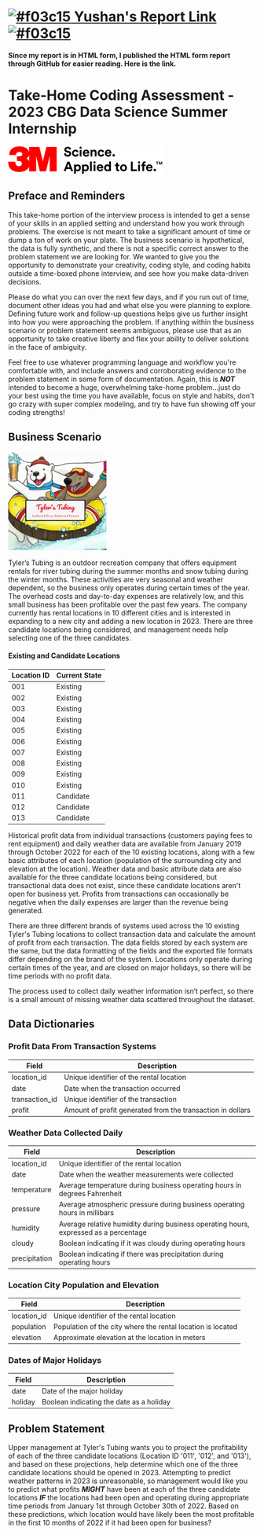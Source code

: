 # [![#f03c15](https://placehold.co/15x15/f03c15/f03c15.png) Yushan's Report Link ![#f03c15](https://placehold.co/15x15/f03c15/f03c15.png)](https://yushan-gu.github.io/Report_Yushan.html)

**Since my report is in HTML form, I published the HTML form report through GitHub for easier reading. Here is the link.** 

# Take-Home Coding Assessment - 2023 CBG Data Science Summer Internship

![3M logo](./assets/logos/3M_Logo.svg)

## Preface and Reminders

This take-home portion of the interview process is intended to get a sense of your skills in an applied setting and 
understand how you work through problems. The exercise is not meant to take a significant amount of time or dump a 
ton of work on your plate. The business scenario is hypothetical, the data is fully synthetic, and there is not a 
specific correct answer to the problem statement we are looking for. We wanted to give you the opportunity to 
demonstrate your creativity, coding style, and coding habits outside a time-boxed phone interview, and see how you 
make data-driven decisions.

Please do what you can over the next few days, and if you run out of time, document other ideas you had and what else 
you were planning to explore. Defining future work and follow-up questions helps give us further insight into how you 
were approaching the problem. If anything within the business scenario or problem statement seems ambiguous, please use 
that as an opportunity to take creative liberty and flex your ability to deliver solutions in the face of ambiguity.

Feel free to use whatever programming language and workflow you're comfortable with, and include answers and corroborating 
evidence to the problem statement in some form of documentation. Again, this is ***NOT*** intended to become a huge, overwhelming 
take-home problem...just do your best using the time you have available, focus on style and habits, don't go crazy with super 
complex modeling, and try to have fun showing off your coding strengths!

## Business Scenario

<img src="./assets/logos/Tylers_Tubing_Logo.png" alt="drawing" width="200"/>

Tyler’s Tubing is an outdoor recreation company that offers equipment rentals for river tubing during the summer months 
and snow tubing during the winter months. These activities are very seasonal and weather dependent, so the business 
only operates during certain times of the year. The overhead costs and day-to-day expenses are relatively low, and this 
small business has been profitable over the past few years. The company currently has rental locations in 10 different 
cities and is interested in expanding to a new city and adding a new location in 2023. There are three candidate locations 
being considered, and management needs help selecting one of the three candidates.

#### Existing and Candidate Locations

| Location ID | Current State |
|-------------|---------------|
| 001         | Existing      |
| 002         | Existing      |
| 003         | Existing      |
| 004         | Existing      |
| 005         | Existing      |
| 006         | Existing      |
| 007         | Existing      |
| 008         | Existing      |
| 009         | Existing      |
| 010         | Existing      |
| 011         | Candidate     |
| 012         | Candidate     |
| 013         | Candidate     |


Historical profit data from individual transactions (customers paying fees to rent equipment) and daily weather data are 
available from January 2019 through October 2022 for each of the 10 existing locations, along with a few basic attributes 
of each location (population of the surrounding city and elevation at the location). Weather data and basic attribute data 
are also available for the three candidate locations being considered, but transactional data does not exist, since these 
candidate locations aren't open for business yet. Profits from transactions can occasionally be negative when the daily 
expenses are larger than the revenue being generated.

There are three different brands of systems used across the 10 existing Tyler's Tubing locations to collect transaction data 
and calculate the amount of profit from each transaction. The data fields stored by each system are the same, but the data 
formatting of the fields and the exported file formats differ depending on the brand of the system. Locations only operate 
during certain times of the year, and are closed on major holidays, so there will be time periods with no profit data.

The process used to collect daily weather information isn’t perfect, so there is a small amount of missing weather data 
scattered throughout the dataset.

## Data Dictionaries

### Profit Data From Transaction Systems

| Field          | Description                                                 |
|----------------|-------------------------------------------------------------|
| location_id    | Unique identifier of the rental location                    |
| date           | Date when the transaction occurred                          |
| transaction_id | Unique identifier of the transaction                        |
| profit         | Amount of profit generated from the transaction in dollars  |

### Weather Data Collected Daily

| Field         | Description                                                                           |
|---------------|---------------------------------------------------------------------------------------|
| location_id   | Unique identifier of the rental location                                              |
| date          | Date when the weather measurements were collected                                     |
| temperature   | Average temperature during business operating hours in degrees Fahrenheit             |
| pressure      | Average atmospheric pressure during business operating hours in millibars             |
| humidity      | Average relative humidity during business operating hours, expressed as a percentage  |
| cloudy        | Boolean indicating if it was cloudy during operating hours                            |
| precipitation | Boolean indicating if there was precipitation during operating hours                  |

### Location City Population and Elevation

| Field         | Description                                                  |
|---------------|--------------------------------------------------------------|
| location_id   | Unique identifier of the rental location                     |
| population    | Population of the city where the rental location is located  |
| elevation     | Approximate elevation at the location in meters              |

### Dates of Major Holidays

| Field     | Description                              |
|-----------|------------------------------------------|
| date      | Date of the major holiday                |
| holiday   | Boolean indicating the date as a holiday |

## Problem Statement

Upper management at Tyler's Tubing wants you to project the profitability of each of the three candidate locations 
(Location ID '011', '012', and '013'), and based on these projections, help determine which one of the three candidate 
locations should be opened in 2023. Attempting to predict weather patterns in 2023 is unreasonable, so management 
would like you to predict what profits ***MIGHT*** have been at each of the three candidate locations ***IF*** the locations 
had been open and operating during appropriate time periods from January 1st through October 30th of 2022. Based on these 
predictions, which location would have likely been the most profitable in the first 10 months of 2022 if it had been open 
for business?
